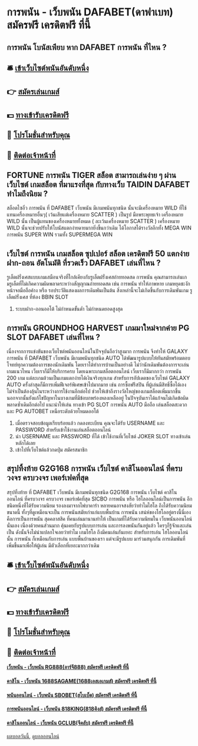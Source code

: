 # การพนัน - เว็บพนัน DAFABET(ดาฟาเบท) สมัครฟรี เครดิตฟรี ที่นี้
## การพนัน โบนัสเพียบ หาก DAFABET การพนัน ที่ไหน ?

## 🛎 [เข้าเว็บไซต์พนันอันดับหนึ่ง](https://bit.ly/3SdLNi2)
## 👉 [สมัครเล่นเกมส์](https://bit.ly/3SdLNi2)
## 💵 [ทางเข้ารับเครดิตฟรี](https://bit.ly/3dyRKHj)
## 👑 [โปรโมชั่นสำหรับคุณ](https://bit.ly/3dyRKHj)
## 📱 [ติดต่อเจ้าหน้าที่](https://bit.ly/3dyRKHj)

## FORTUNE การพนัน TIGER สล็อต สามารถเล่นง่าย ๆ ผ่านเว็บไซต์ เกมสล็อต ที่มาแรงที่สุด กับทางเว็บ TAIDIN DAFABET ทำไมถึงนิยม ?
สล็อตไซอิ๋ว การพนัน ที่ DAFABET เว็บพนัน มีเกมพนันทุกชนิด นั้นจะมีเครื่องหมาย WILD ที่ใช้แทนเครื่องหมายอื่นๆ( เว้นเสียแต่เครื่องหมาย SCATTER ) เป็นรูป มือพระพุทธเจ้า
เครื่องหมาย WILD นั้น เป็นผู้แทนของเครื่องหมายทั้งหมด ( ละเว้นเครื่องหมาย SCATTER ) เครื่องหมาย WILD นั้นจะช่วยปรับให้โบนัสแตกง่ายดายมากยิ่งขึ้นกว่าเดิม ได้โอกาสได้รางวัลอีกทั้ง MEGA WIN การพนัน SUPER WIN รวมทั้ง SUPERMEGA WIN

## เว็บไซต์ การพนัน เกมสล็อต ซุปเปอร์ สล็อต เครดิตฟรี 50 แตกง่าย ฝาก-ถอน อัตโนมัติ ที่รวดเร็ว DAFABET เล่นที่ไหน ?
รูเล็ตฝรั่งเศสแบบเกมเสมือนจริงที่ใกล้เคียงกับรูเล็ตฝรั่งเศสถ่ายทอดสด การพนัน คุณสามารถเล่นเกมรูเล็ตที่ไม่เกิคความผิดพลาดระหว่างสัญญาณถ่ายทอดสด เช่น การพนัน ทำให้ภาพหาย เกมหยุดชะงัก หน้าจอมือถือค้าง หรือ รอประวัติแสดงผลการเดิมพันเป็นต้น สิ่งเหล่านี้จะไม่เกิดขึ้นกับการเดิมพันเกม รูเล็ตฝรั่งเศส ที่ห้อง BBIN SLOT
1. ระบบฝาก-ถอนออโต้ ไม่กำหนดขั้นต่ำ ไม่กำหนดยอดสูงสุด

## การพนัน GROUNDHOG HARVEST เกมมาใหม่จากค่าย PG SLOT DAFABET เล่นที่ไหน ?
เนื่องจากการแข่งขันของเว็บไซต์พนันออนไลน์ในปัจจุบันถือว่าสูงมาก การพนัน จึงทำให้ GALAXY การพนัน ที่ DAFABET เว็บพนัน มีเกมพนันทุกชนิด AUTO ได้พัฒนารูปแบบให้ทันสมัยพร้อมตอบโจทย์ทุกความต้องการของนักเดิมพัน โดยเราได้ทำการบ้านเป็นอย่างดี ไม่ว่านักเดิมพันต้องการจะเล่นเกมแนวไหน เว็บเราก็มีให้บริการครบ โดยเฉพาะเกมสล็อตออนไลน์ เว็บเราก็มีมากกว่า การพนัน 200 เกม แต่ละเกมล้วนเป็นเกมแตกง่ายได้เงินจริงทุกเกม สำหรับการอัปเดตของเว็บไซต์ GALAXY AUTO ครั้งล่าสุดก็มีการเพิ่มฟีเจอร์พิเศษเข้าไปมากมาย เช่น การซื้อฟรีสปิน ที่ผู้เล่นมีสิทธิ์ซื้อได้เอง ไม่จำเป็นต้องลุ้นในระหว่างการใช้งานอีกต่อไป ช่วยให้เข้าถึงรางวัลใหญ่ของเกมสล็อตเพิ่มมากขึ้น นอกจากนั้นยังแก้ไขปัญหาในบางเกมที่มีข้อบกพร่องหลงเหลืออยู่ ในปัจจุบันเราได้แก้จนไม่เกิดข้อผิดพลาดซ้ำเดิมอีกต่อไป
แนะนำให้เล่น ทางเข้า PG SLOT การพนัน AUTO มือถือ เล่นสล็อตสะดวก และ PG AUTOBET เหนือระดับด้วยโหมดออโต้
1. เมื่อตรวจสอบข้อมูลเรียบร้อยแล้ว กดลงทะเบียน คุณจะได้รับ USERNAME และ PASSWORD สำหรับเข้าใช้งานเล่นสล็อตออนไลน์
2. นำ USERNAME และ PASSWORD ที่ได้ เข้าใช้งานที่เว็บไซต์ JOKER SLOT ทางเข้าเล่นหลักได้เลย
3. เข้าไปที่เว็บไซต์แล้วกดปุ่ม สมัครสมาชิก

## สรุปทิ้งท้าย G2G168 การพนัน เว็บไซต์ คาสิโนออนไลน์ ที่ครบวงจร ครบวงจร เพอร์เฟคที่สุด
สรุปทิ้งท้าย ที่ DAFABET เว็บพนัน มีเกมพนันทุกชนิด G2G168 การพนัน เว็บไซต์ คาสิโนออนไลน์ ที่ครบวงจร ครบวงจร เพอร์เฟคที่สุด SICBO การพนัน หรือ ไฮโลออนไลน์เป็นการพนัน อีกชนิดหนึ่งที่ได้รับความนิยม รองลงมาจากไพ่บาคาร่า หลายคนอาจสงสัยว่าทำไมไฮโล ถึงได้รับความนิยมขนาดนี้ ทั้งๆที่ดูเหมือนจะเป็น การพนันสมัยเก่าแก่แบบพื้นบ้าน การพนัน เสน่ห์ของไฮโลอยู่ตรงนี้นี่เอง คือการเป็นการพนัน สุดคลาสสิค ที่คนเล่นมานานทำให้ เป็นเกมที่ได้รับความนิยมใน เว็บพนันออนไลน์ นั่นเอง เนื่องด้วยคนส่วนมาก คุ้นเคยกับรูปแบบการเล่น และการลงพนันกันอยู่แล้ว ใครๆก็รู้จักและเล่นเป็น ดังนั้นจึงไม่น่าแปลกใจเลยว่าทำไม เกมไฮโล ถึงมีคนเล่นกันเยอะ สำหรับการเล่น ไฮโลออนไลน์นั้น การพนัน ก็เหมือนกับการเล่น แบบพื้นบ้านของเรา แต่จะมีรูปแบบ มาร่วมสนุกกัน การเดิมพันที่เพิ่มขึ้นมาเพื่อให้ผู้เล่น มีตัวเลือกที่เยอะมากกว่าเดิม

## 🛎 [เข้าเว็บไซต์พนันอันดับหนึ่ง](https://bit.ly/3SdLNi2)
## 👉 [สมัครเล่นเกมส์](https://bit.ly/3SdLNi2)
## 💵 [ทางเข้ารับเครดิตฟรี](https://bit.ly/3dyRKHj)
## 👑 [โปรโมชั่นสำหรับคุณ](https://bit.ly/3dyRKHj)
## 📱 [ติดต่อเจ้าหน้าที่](https://bit.ly/3dyRKHj)

#### [เว็บพนัน - เว็บพนัน RG888(อาร์จี888) สมัครฟรี เครดิตฟรี ที่นี้](https://atom.io/themes/เว็บพนัน%20-%20เว็บพนัน%20rg888(อาร์จี888)%20สมัครฟรี%20เครดิตฟรี%20ที่นี้)
#### [คาสิโน - เว็บพนัน 1688SAGAME(1688เอสเอเกมส์) สมัครฟรี เครดิตฟรี ที่นี้](https://atom.io/themes/คาสิโน%20-%20เว็บพนัน%201688sagame(1688เอสเอเกมส์)%20สมัครฟรี%20เครดิตฟรี%20ที่นี้)
#### [พนันออนไลน์ - เว็บพนัน SBOBET(สโบเบ็ต) สมัครฟรี เครดิตฟรี ที่นี้](https://atom.io/themes/พนันออนไลน์%20-%20เว็บพนัน%20sbobet(สโบเบ็ต)%20สมัครฟรี%20เครดิตฟรี%20ที่นี้)
#### [การพนันออนไลน์ - เว็บพนัน 818KING(818คิงส์) สมัครฟรี เครดิตฟรี ที่นี้](https://atom.io/themes/การพนันออนไลน์%20-%20เว็บพนัน%20818king(818คิงส์)%20สมัครฟรี%20เครดิตฟรี%20ที่นี้)
#### [คาสิโนออนไลน์ - เว็บพนัน GCLUB(จีคลับ) สมัครฟรี เครดิตฟรี ที่นี้](https://atom.io/themes/คาสิโนออนไลน์%20-%20เว็บพนัน%20gclub(จีคลับ)%20สมัครฟรี%20เครดิตฟรี%20ที่นี้)

[ผลบอลวันนี้](https://siamsport.tv "ผลบอลวันนี้"), [ดูบอลออนไลน์](https://siamsport.tv/ดูบอลสด "ดูบอลออนไลน์")
